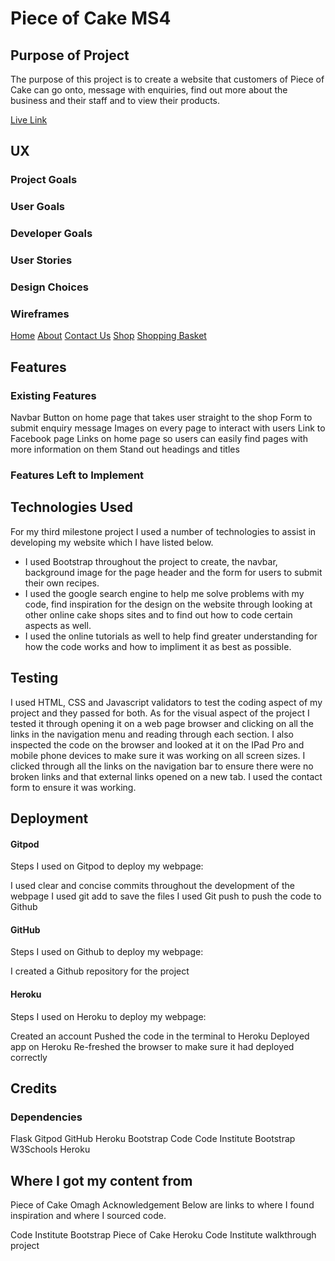 # Piece of Cake MS4 

## Purpose of Project
The purpose of this project is to create a website that customers of Piece of Cake can go onto, message with enquiries, find out more about the business and their staff and to view their products.

<a href='#'>Live Link</a>

## UX
### Project Goals

### User Goals

### Developer Goals

### User Stories

### Design Choices


### Wireframes
<a href='#'>Home</a>
<a href='#'>About</a>
<a href='#'>Contact Us</a>
<a href='#'>Shop</a>
<a href='#'>Shopping Basket</a>

## Features
### Existing Features
Navbar
Button on home page that takes user straight to the shop
Form to submit enquiry message
Images on every page to interact with users
Link to Facebook page
Links on home page so users can easily find pages with more information on them
Stand out headings and titles
### Features Left to Implement

## Technologies Used
For my third milestone project I used a number of technologies to assist in developing my website which I have listed below.

* I used Bootstrap throughout the project to create, the navbar, background image for the page header and the form for users to submit their own recipes.
* I used the google search engine to help me solve problems with my code, find inspiration for the design on the website through looking at other online cake shops sites and to find out how to code certain aspects as well.
* I used the online tutorials as well to help find greater understanding for how the code works and how to impliment it as best as possible.
## Testing
I used HTML, CSS and Javascript validators to test the coding aspect of my project and they passed for both. As for the visual aspect of the project I tested it through opening it on a web page browser and clicking on all the links in the navigation menu and reading through each section. I also inspected the code on the browser and looked at it on the IPad Pro and mobile phone devices to make sure it was working on all screen sizes. I clicked through all the links on the navigation bar to ensure there were no broken links and that external links opened on a new tab. I used the contact form to ensure it was working.

## Deployment
#### Gitpod
Steps I used on Gitpod to deploy my webpage:

I used clear and concise commits throughout the development of the webpage
I used git add to save the files
I used Git push to push the code to Github
#### GitHub
Steps I used on Github to deploy my webpage:

I created a Github repository for the project
#### Heroku
Steps I used on Heroku to deploy my webpage:

Created an account
Pushed the code in the terminal to Heroku
Deployed app on Heroku
Re-freshed the browser to make sure it had deployed correctly
## Credits
### Dependencies
Flask
Gitpod
GitHub
Heroku
Bootstrap
Code
Code Institute
Bootstrap
W3Schools
Heroku
## Where I got my content from
Piece of Cake Omagh
Acknowledgement
Below are links to where I found inspiration and where I sourced code.

Code Institute
Bootstrap
Piece of Cake
Heroku
Code Institute walkthrough project
